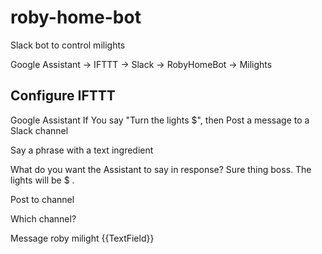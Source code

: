 # roby-home-bot

Slack bot to control milights

Google Assistant -> IFTTT -> Slack -> RobyHomeBot -> Milights


## Configure IFTTT

Google Assistant
If You say "Turn the lights $", then Post a message to a Slack channel

Say a phrase with a text ingredient

What do you want the Assistant to say in response?
Sure thing boss. The lights will be $ .

Post to channel

Which channel?

Message
roby milight {{TextField}}
